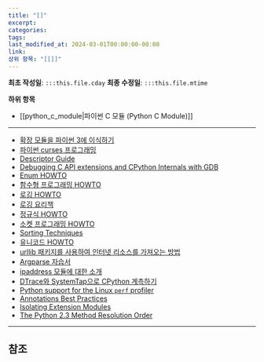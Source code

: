 ```yaml
---
title: "[]"
excerpt: 
categories: 
tags: 
last_modified_at: 2024-03-01T00:00:00-00:00
link: 
상위 항목: "[[]]"
---
```

**최초 작성일**: `:::this.file.cday`
**최종 수정일**: `:::this.file.mtime`

**하위 항목**
- [[python_c_module|파이썬 C 모듈 (Python C Module)]]

---

- [확장 모듈을 파이썬 3에 이식하기](https://docs.python.org/ko/3.12/howto/cporting.html)
- [파이썬 curses 프로그래밍](https://docs.python.org/ko/3.12/howto/curses.html)
- [Descriptor Guide](https://docs.python.org/ko/3.12/howto/descriptor.html)
- [Debugging C API extensions and CPython Internals with GDB](https://docs.python.org/ko/3.12/howto/gdb_helpers.html)
- [Enum HOWTO](https://docs.python.org/ko/3.12/howto/enum.html)
- [함수형 프로그래밍 HOWTO](https://docs.python.org/ko/3.12/howto/functional.html)
- [로깅 HOWTO](https://docs.python.org/ko/3.12/howto/logging.html)
- [로깅 요리책](https://docs.python.org/ko/3.12/howto/logging-cookbook.html)
- [정규식 HOWTO](https://docs.python.org/ko/3.12/howto/regex.html)
- [소켓 프로그래밍 HOWTO](https://docs.python.org/ko/3.12/howto/sockets.html)
- [Sorting Techniques](https://docs.python.org/ko/3.12/howto/sorting.html)
- [유니코드 HOWTO](https://docs.python.org/ko/3.12/howto/unicode.html)
- [urllib 패키지를 사용하여 인터넷 리소스를 가져오는 방법](https://docs.python.org/ko/3.12/howto/urllib2.html)
- [Argparse 자습서](https://docs.python.org/ko/3.12/howto/argparse.html)
- [ipaddress 모듈에 대한 소개](https://docs.python.org/ko/3.12/howto/ipaddress.html)
- [DTrace와 SystemTap으로 CPython 계측하기](https://docs.python.org/ko/3.12/howto/instrumentation.html)
- [Python support for the Linux `perf` profiler](https://docs.python.org/ko/3.12/howto/perf_profiling.html)
- [Annotations Best Practices](https://docs.python.org/ko/3.12/howto/annotations.html)
- [Isolating Extension Modules](https://docs.python.org/ko/3.12/howto/isolating-extensions.html)
- [The Python 2.3 Method Resolution Order](https://docs.python.org/ko/3.12/howto/mro.html)

---
## 참조
